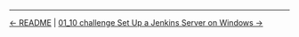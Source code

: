 

<!-- FooterStart -->
---
[← README](../01_08_manage_plugins/README.md) | [01_10 challenge Set Up a Jenkins Server on Windows →](../01_10_challenge_set_up_a_jenkins_server_on_windows/README.md)
<!-- FooterEnd -->
